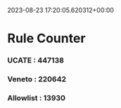 2023-08-23 17:20:05.620312+00:00
# Rule Counter 
 ### UCATE : 447138

 ### Veneto : 220642

 ### Allowlist : 13930